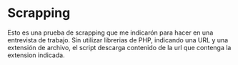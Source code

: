 # Scrapping

Esto es una prueba de scrapping que me indicarón para hacer en una entrevista de trabajo. Sin utilizar librerias de PHP, indicando una URL y una extensión de archivo, el script descarga contenido de la url que contenga la extension indicada.
